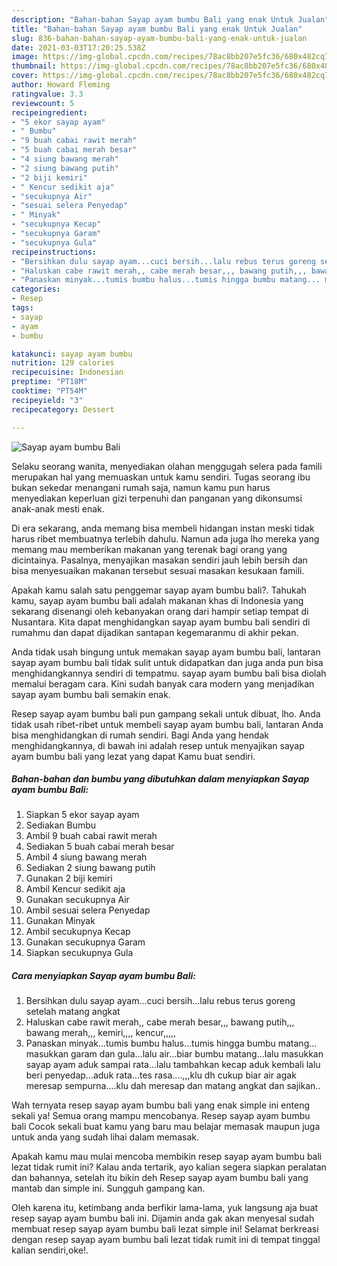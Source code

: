 ```yaml
---
description: "Bahan-bahan Sayap ayam bumbu Bali yang enak Untuk Jualan"
title: "Bahan-bahan Sayap ayam bumbu Bali yang enak Untuk Jualan"
slug: 836-bahan-bahan-sayap-ayam-bumbu-bali-yang-enak-untuk-jualan
date: 2021-03-03T17:20:25.538Z
image: https://img-global.cpcdn.com/recipes/78ac8bb207e5fc36/680x482cq70/sayap-ayam-bumbu-bali-foto-resep-utama.jpg
thumbnail: https://img-global.cpcdn.com/recipes/78ac8bb207e5fc36/680x482cq70/sayap-ayam-bumbu-bali-foto-resep-utama.jpg
cover: https://img-global.cpcdn.com/recipes/78ac8bb207e5fc36/680x482cq70/sayap-ayam-bumbu-bali-foto-resep-utama.jpg
author: Howard Fleming
ratingvalue: 3.3
reviewcount: 5
recipeingredient:
- "5 ekor sayap ayam"
- " Bumbu"
- "9 buah cabai rawit merah"
- "5 buah cabai merah besar"
- "4 siung bawang merah"
- "2 siung bawang putih"
- "2 biji kemiri"
- " Kencur sedikit aja"
- "secukupnya Air"
- "sesuai selera Penyedap"
- " Minyak"
- "secukupnya Kecap"
- "secukupnya Garam"
- "secukupnya Gula"
recipeinstructions:
- "Bersihkan dulu sayap ayam...cuci bersih...lalu rebus terus goreng setelah matang angkat"
- "Haluskan cabe rawit merah,, cabe merah besar,,, bawang putih,,, bawang merah,,, kemiri,,,, kencur,,,,,"
- "Panaskan minyak...tumis bumbu halus...tumis hingga bumbu matang... masukkan garam dan gula...lalu air...biar bumbu matang...lalu masukkan sayap ayam aduk sampai rata...lalu tambahkan kecap aduk kembali lalu beri penyedap...aduk rata...tes rasa....,,,klu dh cukup biar air agak meresap sempurna....klu dah meresap dan matang angkat dan sajikan.."
categories:
- Resep
tags:
- sayap
- ayam
- bumbu

katakunci: sayap ayam bumbu 
nutrition: 129 calories
recipecuisine: Indonesian
preptime: "PT18M"
cooktime: "PT54M"
recipeyield: "3"
recipecategory: Dessert

---
```



![Sayap ayam bumbu Bali](https://img-global.cpcdn.com/recipes/78ac8bb207e5fc36/680x482cq70/sayap-ayam-bumbu-bali-foto-resep-utama.jpg)

Selaku seorang wanita, menyediakan olahan menggugah selera pada famili merupakan hal yang memuaskan untuk kamu sendiri. Tugas seorang ibu bukan sekedar menangani rumah saja, namun kamu pun harus menyediakan keperluan gizi terpenuhi dan panganan yang dikonsumsi anak-anak mesti enak.

Di era  sekarang, anda memang bisa membeli hidangan instan meski tidak harus ribet membuatnya terlebih dahulu. Namun ada juga lho mereka yang memang mau memberikan makanan yang terenak bagi orang yang dicintainya. Pasalnya, menyajikan masakan sendiri jauh lebih bersih dan bisa menyesuaikan makanan tersebut sesuai masakan kesukaan famili. 



Apakah kamu salah satu penggemar sayap ayam bumbu bali?. Tahukah kamu, sayap ayam bumbu bali adalah makanan khas di Indonesia yang sekarang disenangi oleh kebanyakan orang dari hampir setiap tempat di Nusantara. Kita dapat menghidangkan sayap ayam bumbu bali sendiri di rumahmu dan dapat dijadikan santapan kegemaranmu di akhir pekan.

Anda tidak usah bingung untuk memakan sayap ayam bumbu bali, lantaran sayap ayam bumbu bali tidak sulit untuk didapatkan dan juga anda pun bisa menghidangkannya sendiri di tempatmu. sayap ayam bumbu bali bisa diolah memalui beragam cara. Kini sudah banyak cara modern yang menjadikan sayap ayam bumbu bali semakin enak.

Resep sayap ayam bumbu bali pun gampang sekali untuk dibuat, lho. Anda tidak usah ribet-ribet untuk membeli sayap ayam bumbu bali, lantaran Anda bisa menghidangkan di rumah sendiri. Bagi Anda yang hendak menghidangkannya, di bawah ini adalah resep untuk menyajikan sayap ayam bumbu bali yang lezat yang dapat Kamu buat sendiri.

<!--inarticleads1-->

##### Bahan-bahan dan bumbu yang dibutuhkan dalam menyiapkan Sayap ayam bumbu Bali:

1. Siapkan 5 ekor sayap ayam
1. Sediakan  Bumbu
1. Ambil 9 buah cabai rawit merah
1. Sediakan 5 buah cabai merah besar
1. Ambil 4 siung bawang merah
1. Sediakan 2 siung bawang putih
1. Gunakan 2 biji kemiri
1. Ambil  Kencur sedikit aja
1. Gunakan secukupnya Air
1. Ambil sesuai selera Penyedap
1. Gunakan  Minyak
1. Ambil secukupnya Kecap
1. Gunakan secukupnya Garam
1. Siapkan secukupnya Gula




<!--inarticleads2-->

##### Cara menyiapkan Sayap ayam bumbu Bali:

1. Bersihkan dulu sayap ayam...cuci bersih...lalu rebus terus goreng setelah matang angkat
1. Haluskan cabe rawit merah,, cabe merah besar,,, bawang putih,,, bawang merah,,, kemiri,,,, kencur,,,,,
1. Panaskan minyak...tumis bumbu halus...tumis hingga bumbu matang... masukkan garam dan gula...lalu air...biar bumbu matang...lalu masukkan sayap ayam aduk sampai rata...lalu tambahkan kecap aduk kembali lalu beri penyedap...aduk rata...tes rasa....,,,klu dh cukup biar air agak meresap sempurna....klu dah meresap dan matang angkat dan sajikan..




Wah ternyata resep sayap ayam bumbu bali yang enak simple ini enteng sekali ya! Semua orang mampu mencobanya. Resep sayap ayam bumbu bali Cocok sekali buat kamu yang baru mau belajar memasak maupun juga untuk anda yang sudah lihai dalam memasak.

Apakah kamu mau mulai mencoba membikin resep sayap ayam bumbu bali lezat tidak rumit ini? Kalau anda tertarik, ayo kalian segera siapkan peralatan dan bahannya, setelah itu bikin deh Resep sayap ayam bumbu bali yang mantab dan simple ini. Sungguh gampang kan. 

Oleh karena itu, ketimbang anda berfikir lama-lama, yuk langsung aja buat resep sayap ayam bumbu bali ini. Dijamin anda gak akan menyesal sudah membuat resep sayap ayam bumbu bali lezat simple ini! Selamat berkreasi dengan resep sayap ayam bumbu bali lezat tidak rumit ini di tempat tinggal kalian sendiri,oke!.


